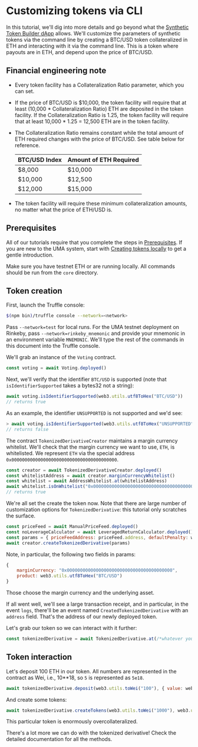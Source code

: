 # Customizing tokens via CLI

In this tutorial, we'll dig into more details and go beyond what the [Synthetic Token Builder dApp](http://tokenbuilder.umaproject.org/) allows.
We'll customize the parameters of synthetic tokens via the command line by creating a BTC/USD token
collateralized in ETH and interacting with it via the command line. This is a token where payouts are 
in ETH, and depend upon the price of BTC/USD.

## Financial engineering note

* Every token facility has a Collateralization Ratio parameter, which you can set.

* If the price of BTC/USD is $10,000, the token facility will require that at least (10,000 * Collateralization Ratio)
  ETH are deposited in the token facility. If the Collateralization Ratio is 1.25, the token facility will require that
  at least 10,000 * 1.25 = 12,500 ETH are in the token facility. 
  
* The Collateralization Ratio remains constant while the total amount of ETH required changes with the price of BTC/USD.
  See table below for reference. 
  
    | BTC/USD Index | Amount of ETH Required |
    |---------------|------------------------|
    | $8,000        | $10,000                |
    | $10,000       | $12,500                |
    | $12,000       | $15,000                |

* The token facility will require these minimum collateralization amounts, no matter what the price of ETH/USD is.

## Prerequisites

All of our tutorials require that you complete the steps in [Prerequisites](./prerequisites.md). If you are new to the UMA
system, start with [Creating tokens locally](./creating-tokens-locally.md) to get a gentle introduction.

Make sure you have testnet ETH or are running locally. All commands should be run from the `core` directory.

## Token creation

First, launch the Truffle console:

```bash
$(npm bin)/truffle console --network=<network>
```

Pass `--network=test` for local runs. For the UMA testnet deployment on Rinkeby, pass `--network=rinkeby_mnemonic` and
provide your mnemonic in an environment variable `MNEMONIC`. We'll type the rest of the commands in this document into
the Truffle console.

We'll grab an instance of the `Voting` contract.

```js
const voting = await Voting.deployed()
```

Next, we'll verify that the identifier `BTC/USD` is supported (note that `isIdentifierSupported` takes a bytes32 not a
string):

```js
await voting.isIdentifierSupported(web3.utils.utf8ToHex("BTC/USD"))
// returns true
```

As an example, the identifier `UNSUPPORTED` is not supported and we'd see:

```js
> await voting.isIdentifierSupported(web3.utils.utf8ToHex("UNSUPPORTED"))
// returns false
```

The contract `TokenizedDerivativeCreator` maintains a margin currency whitelist.  We'll check that the margin currency
we want to use, `ETH`, is whitelisted. We represent `ETH` via the special address
`0x0000000000000000000000000000000000000000`.

```js
const creator = await TokenizedDerivativeCreator.deployed()
const whitelistAddress = await creator.marginCurrencyWhitelist()
const whitelist = await AddressWhitelist.at(whitelistAddress)
await whitelist.isOnWhitelist("0x0000000000000000000000000000000000000000");
// returns true
```

We're all set the create the token now. Note that there are large number of customization options for
`TokenizedDerivative`: this tutorial only scratches the surface.

```js
const priceFeed = await ManualPriceFeed.deployed()
const noLeverageCalculator = await LeveragedReturnCalculator.deployed()
const params = { priceFeedAddress: priceFeed.address, defaultPenalty: web3.utils.toWei("0.5", "ether"), supportedMove: web3.utils.toWei("0.1", "ether"), product: web3.utils.utf8ToHex("BTC/USD"), fixedYearlyFee: web3.utils.toWei("0.01", "ether"), disputeDeposit: web3.utils.toWei("0.5", "ether"), returnCalculator: noLeverageCalculator.address, startingTokenPrice: web3.utils.toWei("1", "ether"), expiry: 0, marginCurrency: "0x0000000000000000000000000000000000000000", withdrawLimit: web3.utils.toWei("0.33", "ether"), returnType: "1", startingUnderlyingPrice: "0", name: "Name", symbol: "SYM" }
await creator.createTokenizedDerivative(params)
```

Note, in particular, the following two fields in params:

```js
{
    marginCurrency: "0x0000000000000000000000000000000000000000",
    product: web3.utils.utf8ToHex("BTC/USD")
}
```

Those choose the margin currency and the underlying asset.

If all went well, we'll see a large transaction receipt, and in particular, in the event `logs`, there'll be an event
named `CreatedTokenizedDerivative` with an `address` field. That's the address of our newly deployed token.

Let's grab our token so we can interact with it further:

```js
const tokenizedDerivative = await TokenizedDerivative.at(/*whatever your address was*/)
```

## Token interaction

Let's deposit 100 ETH in our token. All numbers are represented in the contract as Wei, i.e., 10**18, so `5` is
represented as `5e18`.

```js
await tokenizedDerivative.deposit(web3.utils.toWei("100"), { value: web3.utils.toWei("100") })
```

And create some tokens:

```js
await tokenizedDerivative.createTokens(web3.utils.toWei("1000"), web3.utils.toWei("1"), { value: web3.utils.toWei("1000") })
```

This particular token is enormously overcollateralized.

There's a lot more we can do with the tokenized derivative! Check the detailed documentation for all the methods.
